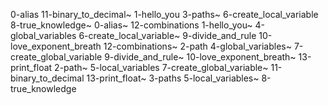 0-alias                   11-binary_to_decimal~  1-hello_you   3-paths~             6-create_local_variable    8-true_knowledge~
0-alias~                  12-combinations        1-hello_you~  4-global_variables   6-create_local_variable~   9-divide_and_rule
10-love_exponent_breath   12-combinations~       2-path        4-global_variables~  7-create_global_variable   9-divide_and_rule~
10-love_exponent_breath~  13-print_float         2-path~       5-local_variables    7-create_global_variable~
11-binary_to_decimal      13-print_float~        3-paths       5-local_variables~   8-true_knowledge
